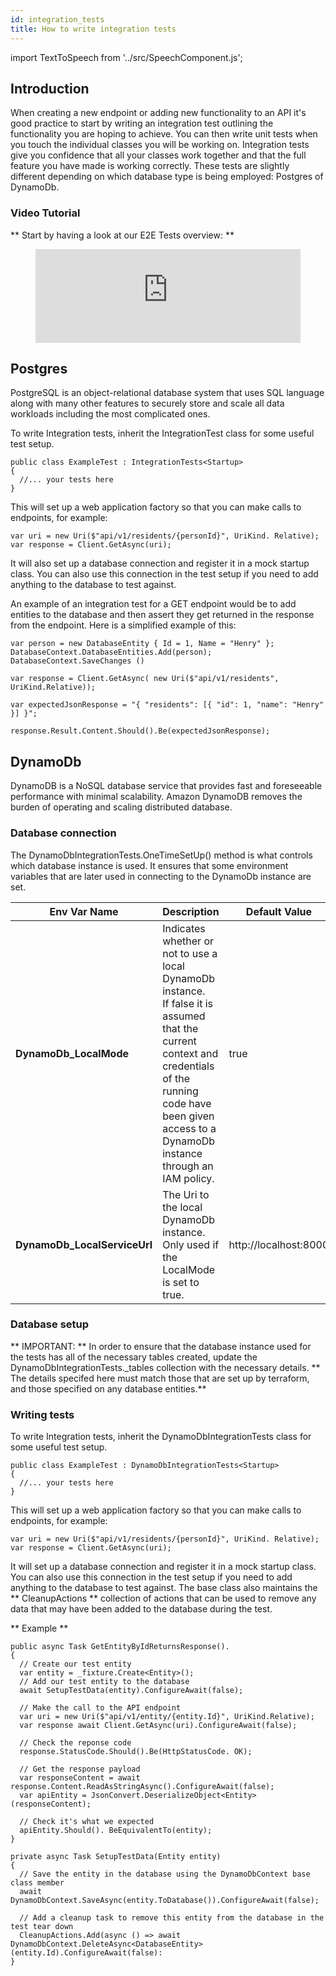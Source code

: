 ```yaml
---
id: integration_tests
title: How to write integration tests
---
```


import TextToSpeech from '../src/SpeechComponent.js';

<TextToSpeech>

## Introduction

When creating a new endpoint or adding new functionality to an API it's good practice to start by writing an integration test outlining the functionality you are hoping to achieve. You can then write unit tests when you touch the individual classes you will be working on. Integration tests give you confidence that all your classes work together and that the full feature you have made is working correctly. These tests are slightly different depending on which database type is being employed: Postgres of DynamoDb.

### Video Tutorial

** Start by having a look at our E2E Tests overview: **

<figure class="video-container">
  <iframe width="100%" src="https://www.youtube.com/embed/6QHeDl3KC7o" title="YouTube video player" frameborder="0" allow="accelerometer; autoplay; clipboard-write; encrypted-media; gyroscope; picture-in-picture" allowfullscreen></iframe>
</figure>

## Postgres

PostgreSQL is an object-relational database system that uses SQL language along with many other features to securely store and scale all data workloads including the most complicated ones.

To write Integration tests, inherit the IntegrationTest class for some useful test setup.

```dotnet
public class ExampleTest : IntegrationTests<Startup>
{
  //... your tests here
}
```

This will set up a web application factory so that you can make calls to endpoints, for example:

```dotnet
var uri = new Uri($"api/v1/residents/{personId}", UriKind. Relative);
var response = Client.GetAsync(uri);
```

It will also set up a database connection and register it in a mock startup class. You can also use this connection in the test setup if you need to add anything to the database to test against.

An example of an integration test for a GET endpoint would be to add entities to the database and then assert they get returned in the response from the endpoint. Here is a simplified example of this:

```dotnet
var person = new DatabaseEntity { Id = 1, Name = "Henry" };
DatabaseContext.DatabaseEntities.Add(person);
DatabaseContext.SaveChanges ()

var response = Client.GetAsync( new Uri($"api/v1/residents", UriKind.Relative));

var expectedJsonResponse = "{ "residents": [{ "id": 1, "name": "Henry" }] }";

response.Result.Content.Should().Be(expectedJsonResponse);
```

## DynamoDb

DynamoDB is a NoSQL database service that provides fast and foreseeable performance with minimal scalability. Amazon DynamoDB removes the burden of operating and scaling distributed database.

### Database connection

The DynamoDbIntegrationTests.OneTimeSetUp() method is what controls which database instance is used. It ensures that some environment variables that are later used in connecting to the DynamoDb instance are set.

| Env Var Name | Description | Default Value |
| ------------ | ----------- | ------------- |
| **DynamoDb_LocalMode** | Indicates whether or not to use a local DynamoDb instance.<br/>If false it is assumed that the current context and credentials of the running code have been given access to a DynamoDb instance through an IAM policy. | true |
| **DynamoDb_LocalServiceUrl** | The Uri to the local DynamoDb instance.<br/>Only used if the LocalMode is set to true. | http://localhost:8000 |

### Database setup

** IMPORTANT: ** In order to ensure that the database instance used for the tests has all of the necessary tables created, update the DynamoDbIntegrationTests._tables collection with the necessary details. ** The details specifed here must match those that are set up by terraform, and those specified on any database entities.**

### Writing tests

To write Integration tests, inherit the DynamoDbIntegrationTests class for some useful test setup.

```dotnet
public class ExampleTest : DynamoDbIntegrationTests<Startup>
{
  //... your tests here
}
```

This will set up a web application factory so that you can make calls to endpoints, for example:

```dotnet
var uri = new Uri($"api/v1/residents/{personId}", UriKind. Relative);
var response = Client.GetAsync(uri);
```

It will set up a database connection and register it in a mock startup class. You can also use this connection in the test setup if you need to add anything to the database to test against. The base class also maintains the ** CleanupActions  ** collection of actions that can be used to remove any data that may have been added to the database during the test.

** Example **

```dotnet
public async Task GetEntityByIdReturnsResponse().
{
  // Create our test entity
  var entity = _fixture.Create<Entity>();
  // Add our test entity to the database
  await SetupTestData(entity).ConfigureAwait(false);

  // Make the call to the API endpoint
  var uri = new Uri($"api/v1/entity/{entity.Id}", UriKind.Relative);
  var response await Client.GetAsync(uri).ConfigureAwait(false);
  
  // Check the reponse code
  response.StatusCode.Should().Be(HttpStatusCode. OK);

  // Get the response payload
  var responseContent = await response.Content.ReadAsStringAsync().ConfigureAwait(false);
  var apiEntity = JsonConvert.DeserializeObject<Entity>(responseContent);

  // Check it's what we expected
  apiEntity.Should(). BeEquivalentTo(entity);
}

private async Task SetupTestData(Entity entity)
{
  // Save the entity in the database using the DynamoDbContext base class member
  await DynamoDbContext.SaveAsync(entity.ToDatabase()).ConfigureAwait(false);

  // Add a cleanup task to remove this entity from the database in the test tear down
  CleanupActions.Add(async () => await DynamoDbContext.DeleteAsync<DatabaseEntity>(entity.Id).ConfigureAwait(false):
}
```
</TextToSpeech>